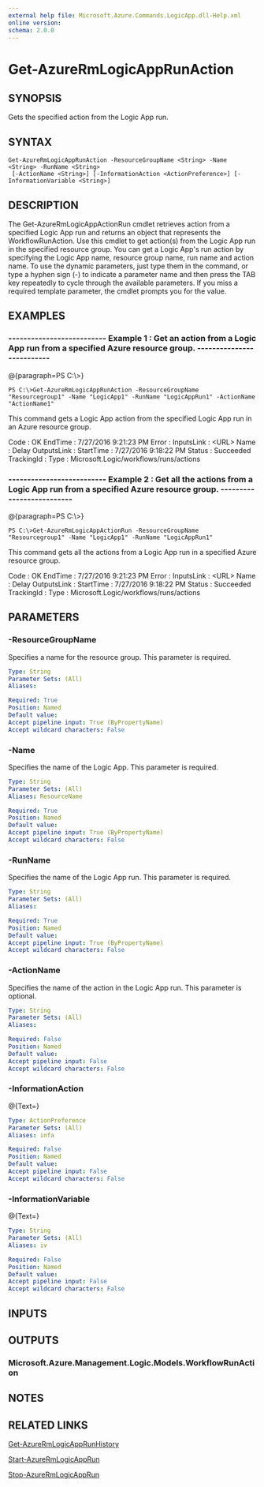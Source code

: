```yaml
---
external help file: Microsoft.Azure.Commands.LogicApp.dll-Help.xml
online version: 
schema: 2.0.0
---
```


# Get-AzureRmLogicAppRunAction
## SYNOPSIS
Gets the specified action from the Logic App run.

## SYNTAX

```
Get-AzureRmLogicAppRunAction -ResourceGroupName <String> -Name <String> -RunName <String>
 [-ActionName <String>] [-InformationAction <ActionPreference>] [-InformationVariable <String>]
```

## DESCRIPTION
The Get-AzureRmLogicAppActionRun cmdlet retrieves action from a specified Logic App run and returns an object that represents the WorkflowRunAction.
Use this cmdlet to get action(s) from the Logic App run in the specified resource group.
You can get a Logic App's run action by specifying the Logic App name, resource group name, run name and action name.
To use the dynamic parameters, just type them in the command, or type a hyphen sign (-) to indicate a parameter name and then press the TAB key repeatedly to cycle through the available parameters.
If you miss a required template parameter, the cmdlet prompts you for the value.

## EXAMPLES

### --------------------------  Example 1 : Get an action from a Logic App run from a specified Azure resource group.  --------------------------
@{paragraph=PS C:\\\>}

```
PS C:\>Get-AzureRmLogicAppRunAction -ResourceGroupName "Resourcegroup1" -Name "LogicApp1" -RunName "LogicAppRun1" -ActionName "ActionName1"
```

This command gets a Logic App action from the specified Logic App run in an Azure resource group.

Code        : OK
EndTime     : 7/27/2016 9:21:23 PM
Error       : 
InputsLink  : \<URL\>
Name        : Delay
OutputsLink : 
StartTime   : 7/27/2016 9:18:22 PM
Status      : Succeeded
TrackingId  : 
Type        : Microsoft.Logic/workflows/runs/actions

### --------------------------  Example 2 : Get all the actions from a Logic App run from a specified Azure resource group.  --------------------------
@{paragraph=PS C:\\\>}

```
PS C:\>Get-AzureRmLogicAppActionRun -ResourceGroupName "Resourcegroup1" -Name "LogicApp1" -RunName "LogicAppRun1"
```

This command gets all the actions from a Logic App run in a specified Azure resource group.

Code        : OK
EndTime     : 7/27/2016 9:21:23 PM
Error       : 
InputsLink  : \<URL\>
Name        : Delay
OutputsLink : 
StartTime   : 7/27/2016 9:18:22 PM
Status      : Succeeded
TrackingId  : 
Type        : Microsoft.Logic/workflows/runs/actions

## PARAMETERS

### -ResourceGroupName
Specifies a name for the resource group.
This parameter is required.

```yaml
Type: String
Parameter Sets: (All)
Aliases: 

Required: True
Position: Named
Default value: 
Accept pipeline input: True (ByPropertyName)
Accept wildcard characters: False
```

### -Name
Specifies the name of the Logic App.
This parameter is required.

```yaml
Type: String
Parameter Sets: (All)
Aliases: ResourceName

Required: True
Position: Named
Default value: 
Accept pipeline input: True (ByPropertyName)
Accept wildcard characters: False
```

### -RunName
Specifies the name of the Logic App run.
This parameter is required.

```yaml
Type: String
Parameter Sets: (All)
Aliases: 

Required: True
Position: Named
Default value: 
Accept pipeline input: True (ByPropertyName)
Accept wildcard characters: False
```

### -ActionName
Specifies the name of the action in the Logic App run.
This parameter is optional.

```yaml
Type: String
Parameter Sets: (All)
Aliases: 

Required: False
Position: Named
Default value: 
Accept pipeline input: False
Accept wildcard characters: False
```

### -InformationAction
@{Text=}

```yaml
Type: ActionPreference
Parameter Sets: (All)
Aliases: infa

Required: False
Position: Named
Default value: 
Accept pipeline input: False
Accept wildcard characters: False
```

### -InformationVariable
@{Text=}

```yaml
Type: String
Parameter Sets: (All)
Aliases: iv

Required: False
Position: Named
Default value: 
Accept pipeline input: False
Accept wildcard characters: False
```

## INPUTS

## OUTPUTS

### Microsoft.Azure.Management.Logic.Models.WorkflowRunAction

## NOTES

## RELATED LINKS

[Get-AzureRmLogicAppRunHistory]()

[Start-AzureRmLogicAppRun]()

[Stop-AzureRmLogicAppRun]()


